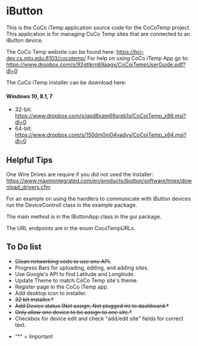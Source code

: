 # iButton
This is the CoCo iTemp application source code for the CoCoTemp project. This 
application is for managing CoCo Temp sites that are connected to an iButton device.

The CoCo Temp website can be found here: <https://hci-dev.cs.mtu.edu:8103/cocotemp/>
For help on using CoCo iTemp App go to: <https://www.dropbox.com/s/92gtlkrrdi9aagx/CoCoiTempUserGuide.pdf?dl=0>

The CoCo iTemp installer can be download here: 
#### Windows 10, 8.1, 7 
- 32-bit: <https://www.dropbox.com/s/qpd8xam69sreb1v/CoCoiTemp_x86.msi?dl=0>
- 64-bit: <https://www.dropbox.com/s/150dm0ni04vadyy/CoCoiTemp_x64.msi?dl=0>

## Helpful Tips
One Wire Drives are require if you did not used the installer: <https://www.maximintegrated.com/en/products/ibutton/software/tmex/download_drivers.cfm>

For an example on using the handlers to communicate with iButton devices run the DeviceControll class in the example package.

The main method is in the IButtonApp class in the gui package.

The URL endpoints are in the enum CocoTempURLs.

## To Do list
- ~~Clean networking code to use one API.~~
- Progress Bars for uploading, editing, and adding sites.
- Use Google's API to find Latitude and Longitude.
- Update Theme to match CoCo Temp site's theme.
- Register page in the CoCo iTemp app.
- Add desktop icon to installer.
- ~~32 bit installer.*~~
- ~~Add Device status (Not assign, Not plugged in) to dashboard.*~~
- ~~Only allow one device to be assign to one site.*~~
- Checkbox for device edit and check "add/edit site" fields for correct text.

* "*" = Important